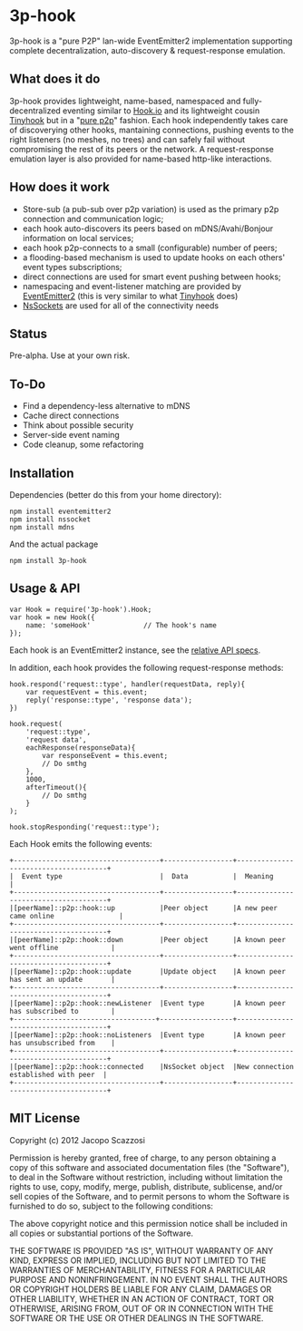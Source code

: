 3p-hook
=======

3p-hook is a "pure P2P" lan-wide EventEmitter2 implementation supporting complete decentralization, auto-discovery  &amp; request-response emulation.

What does it do
---------------

3p-hook provides lightweight, name-based, namespaced and fully-decentralized eventing similar to [Hook.io](https://github.com/hookio/hook.io) and its lightweight cousin [Tinyhook](https://github.com/sergeyksv/tinyhook) but in a "[pure p2p](http://en.wikipedia.org/wiki/Peer-to-peer#Unstructured_systems)" fashion. Each hook independently takes care of discoverying other hooks, mantaining connections, pushing events to the right listeners (no meshes, no trees) and can safely fail without compromising the rest of its peers or the network. A request-response emulation layer is also provided for name-based http-like interactions.

How does it work
----------------

* Store-sub (a pub-sub over p2p variation) is used as the primary p2p connection and communication logic;
* each hook auto-discovers its peers based on mDNS/Avahi/Bonjour information on local services;
* each hook p2p-connects to a small (configurable) number of peers;
* a flooding-based mechanism is used to update hooks on each others' event types subscriptions;
* direct connections are used for smart event pushing between hooks;
* namespacing and event-listener matching are provided by [EventEmitter2](https://github.com/hij1nx/EventEmitter2) (this is very similar to what [Tinyhook](https://github.com/sergeyksv/tinyhook) does)
* [NsSockets](https://github.com/nodejitsu/nssocket) are used for all of the connectivity needs

Status
------

Pre-alpha. Use at your own risk.

To-Do
-----

* Find a dependency-less alternative to mDNS
* Cache direct connections
* Think about possible security
* Server-side event naming
* Code cleanup, some refactoring

Installation
------------

Dependencies (better do this from your home directory): 

    npm install eventemitter2 
    npm install nssocket
    npm install mdns

And the actual package 

    npm install 3p-hook

Usage & API
-----------

    var Hook = require('3p-hook').Hook; 
    var hook = new Hook({
    	name: 'someHook'             // The hook's name
    });

Each hook is an EventEmitter2 instance, see the [relative API specs](https://github.com/hij1nx/EventEmitter2#api).

In addition, each hook provides the following request-response methods:

    hook.respond('request::type', handler(requestData, reply){
    	var requestEvent = this.event;
        reply('response::type', 'response data');
    })

    hook.request(
        'request::type', 
        'request data',
        eachResponse(responseData){
        	var responseEvent = this.event;
            // Do smthg
        },
        1000,
        afterTimeout(){
        	// Do smthg
        }
    );

    hook.stopResponding('request::type');

Each Hook emits the following events:

    +------------------------------------+-----------------+--------------------------------------+
    |  Event type                        |  Data           |  Meaning                             |
    +------------------------------------+-----------------+--------------------------------------+
    |[peerName]::p2p::hook::up           |Peer object      |A new peer came online                |
    +------------------------------------+-----------------+--------------------------------------+
    |[peerName]::p2p::hook::down         |Peer object      |A known peer went offline             |
    +------------------------------------+-----------------+--------------------------------------+
    |[peerName]::p2p::hook::update       |Update object    |A known peer has sent an update       |
    +------------------------------------+-----------------+--------------------------------------+
    |[peerName]::p2p::hook::newListener  |Event type       |A known peer has subscribed to        |
    +-----------------------------------+------------------+--------------------------------------+
    |[peerName]::p2p::hook::noListeners  |Event type       |A known peer has unsubscribed from    |
    +------------------------------------+-----------------+--------------------------------------+ 
    |[peerName]::p2p::hook::connected    |NsSocket object  |New connection established with peer  |
    +------------------------------------+-----------------+--------------------------------------+

MIT License
-----------

Copyright (c) 2012 Jacopo Scazzosi

Permission is hereby granted, free of charge, to any person obtaining a copy of this software and associated documentation files (the "Software"), to deal in the Software without restriction, including without limitation the rights to use, copy, modify, merge, publish, distribute, sublicense, and/or sell copies of the Software, and to permit persons to whom the Software is furnished to do so, subject to the following conditions:

The above copyright notice and this permission notice shall be included in all copies or substantial portions of the Software.

THE SOFTWARE IS PROVIDED "AS IS", WITHOUT WARRANTY OF ANY KIND, EXPRESS OR IMPLIED, INCLUDING BUT NOT LIMITED TO THE WARRANTIES OF MERCHANTABILITY, FITNESS FOR A PARTICULAR PURPOSE AND NONINFRINGEMENT. IN NO EVENT SHALL THE AUTHORS OR COPYRIGHT HOLDERS BE LIABLE FOR ANY CLAIM, DAMAGES OR OTHER LIABILITY, WHETHER IN AN ACTION OF CONTRACT, TORT OR OTHERWISE, ARISING FROM, OUT OF OR IN CONNECTION WITH THE SOFTWARE OR THE USE OR OTHER DEALINGS IN THE SOFTWARE.

